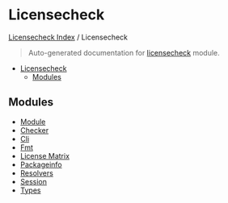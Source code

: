 # Licensecheck

[Licensecheck Index](../README.md#licensecheck-index) / Licensecheck

> Auto-generated documentation for [licensecheck](../../../licensecheck/__init__.py) module.

- [Licensecheck](#licensecheck)
  - [Modules](#modules)

## Modules

- [Module](./module.md)
- [Checker](./checker.md)
- [Cli](./cli.md)
- [Fmt](./fmt.md)
- [License Matrix](license_matrix/index.md)
- [Packageinfo](./packageinfo.md)
- [Resolvers](resolvers/index.md)
- [Session](./session.md)
- [Types](./types.md)